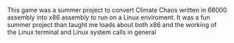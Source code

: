 This game was a summer project to convert Climate Chaos written in 68000 assembly into x86 assembly to run on a Linux enviroment.
It was a fun summer project than taught me loads about both x86 and the working of the Linux terminal and Linux system calls in general
